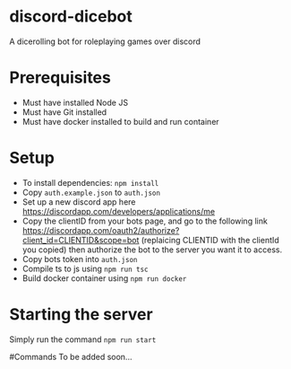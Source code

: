 # discord-dicebot
A dicerolling bot for roleplaying games over discord

# Prerequisites
* Must have installed Node JS
* Must have Git installed
* Must have docker installed to build and run container

# Setup
* To install dependencies: `npm install`
* Copy `auth.example.json` to `auth.json`
* Set up a new discord app here https://discordapp.com/developers/applications/me
* Copy the clientID from your bots page, and go to the following link https://discordapp.com/oauth2/authorize?client_id=CLIENTID&scope=bot (replaicing CLIENTID with the clientId you copied) then authorize the bot to the server you want it to access.
* Copy bots token into `auth.json`
* Compile ts to js using `npm run tsc`
* Build docker container using `npm run docker`

# Starting the server
Simply run the command `npm run start`

#Commands
To be added soon...
